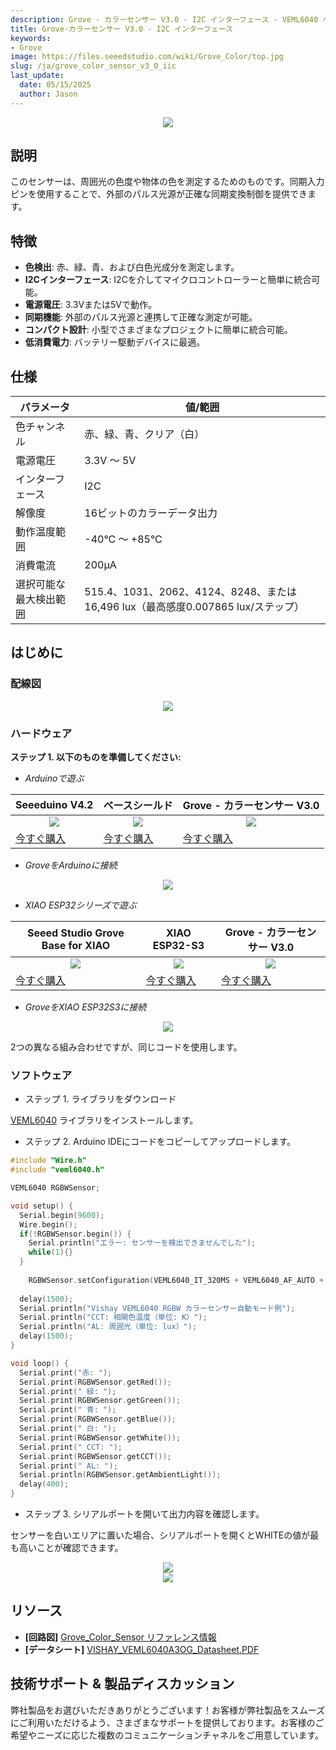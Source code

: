 ```yaml
---
description: Grove - カラーセンサー V3.0 - I2C インターフェース - VEML6040 ベース
title: Grove-カラーセンサー V3.0 - I2C インターフェース
keywords:
- Grove
image: https://files.seeedstudio.com/wiki/Grove_Color/top.jpg 
slug: /ja/grove_color_sensor_v3_0_iic
last_update:
  date: 05/15/2025
  author: Jason
---
```



<div align="center"><img width={800} src="https://files.seeedstudio.com/wiki/Grove_Color/top.jpg" /></div>

## 説明

このセンサーは、周囲光の色度や物体の色を測定するためのものです。同期入力ピンを使用することで、外部のパルス光源が正確な同期変換制御を提供できます。

## 特徴
- **色検出**: 赤、緑、青、および白色光成分を測定します。
- **I2Cインターフェース**: I2Cを介してマイクロコントローラーと簡単に統合可能。
- **電源電圧**: 3.3Vまたは5Vで動作。
- **同期機能**: 外部のパルス光源と連携して正確な測定が可能。
- **コンパクト設計**: 小型でさまざまなプロジェクトに簡単に統合可能。
- **低消費電力**: バッテリー駆動デバイスに最適。

## 仕様

| パラメータ                  | 値/範囲                                                   |
|----------------------------|-----------------------------------------------------------|
| 色チャンネル               | 赤、緑、青、クリア（白）                                   |
| 電源電圧                   | 3.3V ～ 5V                                                |
| インターフェース           | I2C                                                       |
| 解像度                     | 16ビットのカラーデータ出力                                 |
| 動作温度範囲               | -40°C ～ +85°C                                            |
| 消費電流                   | 200μA                                                     |
| 選択可能な最大検出範囲     | 515.4、1031、2062、4124、8248、または16,496 lux（最高感度0.007865 lux/ステップ）|

## はじめに

### 配線図
<div align="center"><img width={400} src="https://files.seeedstudio.com/wiki/Grove_Color/22222.png" /></div>

### ハードウェア

**ステップ 1. 以下のものを準備してください:**

- _Arduinoで遊ぶ_

| Seeeduino V4.2 | ベースシールド | Grove - カラーセンサー V3.0 |
|----------------|----------------|-----------------------------|
|<div align="center"><img width={1000} src="https://files.seeedstudio.com/wiki/Grove_Light_Sensor/images/gs_1.jpg"/></div>|<div align="center"><img width={1000} src="https://files.seeedstudio.com/wiki/Grove_Light_Sensor/images/gs_4.jpg" /></div>|<div align="center"><img width={1000} src="https://files.seeedstudio.com/wiki/Grove_Line_Finder/img/line_finder_s.jpg" /></div>|
|[今すぐ購入](https://www.seeedstudio.com/Seeeduino-V4.2-p-2517.html)|[今すぐ購入](https://www.seeedstudio.com/Base-Shield-V2-p-1378.html)|[今すぐ購入](https://www.seeedstudio.com/Grove-Line-Finder-v1.1-p-2712.html)|

- _GroveをArduinoに接続_

<div align="center"><img width={600} src="https://files.seeedstudio.com/wiki/Grove_Color/0.png" /></div>

- _XIAO ESP32シリーズで遊ぶ_

| Seeed Studio Grove Base for XIAO | XIAO ESP32-S3 | Grove - カラーセンサー V3.0 |
|------------------------------------------|-------------------|-----------------------------|
|<div align="center"><img width={1000} src="https://files.seeedstudio.com/wiki/Grove-Shield-for-Seeeduino-XIAO/img/xiao_-Thumbnail-27.png"/></div>|<div align="center"><img width={1000} src="https://files.seeedstudio.com/wiki/SeeedStudio-XIAO-ESP32S3/img/xiaoesp32s3.jpg" /></div>|<div align="center"><img width={1000} src="https://files.seeedstudio.com/wiki/Grove_Line_Finder/img/line_finder_s.jpg" /></div>|
|[今すぐ購入](https://www.seeedstudio.com/Grove-Shield-for-Seeeduino-XIAO-p-4621.html)|[今すぐ購入](https://www.seeedstudio.com/XIAO-ESP32S3-p-5627.html)|[今すぐ購入](https://www.seeedstudio.com/Grove-Line-Finder-v1.1-p-2712.html)|

- _GroveをXIAO ESP32S3に接続_

<div align="center"><img width={600} src="https://files.seeedstudio.com/wiki/Grove_Color/1.png" /></div>

2つの異なる組み合わせですが、同じコードを使用します。

### ソフトウェア

- ステップ 1. ライブラリをダウンロード

[VEML6040](https://files.seeedstudio.com/wiki/Grove_Color/VEML6040.zip") ライブラリをインストールします。

- ステップ 2. Arduino IDEにコードをコピーしてアップロードします。

```c
#include "Wire.h"
#include "veml6040.h"

VEML6040 RGBWSensor;

void setup() {
  Serial.begin(9600);
  Wire.begin(); 
  if(!RGBWSensor.begin()) {
    Serial.println("エラー: センサーを検出できませんでした");
    while(1){}
  }
   
	RGBWSensor.setConfiguration(VEML6040_IT_320MS + VEML6040_AF_AUTO + VEML6040_SD_ENABLE);
	
  delay(1500);
  Serial.println("Vishay VEML6040 RGBW カラーセンサー自動モード例");
  Serial.println("CCT: 相関色温度（単位: K）");
  Serial.println("AL: 周囲光（単位: lux）");
  delay(1500);
}

void loop() {
  Serial.print("赤: ");
  Serial.print(RGBWSensor.getRed());  
  Serial.print(" 緑: ");
  Serial.print(RGBWSensor.getGreen());  
  Serial.print(" 青: ");
  Serial.print(RGBWSensor.getBlue());  
  Serial.print(" 白: ");
  Serial.print(RGBWSensor.getWhite()); 
  Serial.print(" CCT: ");
  Serial.print(RGBWSensor.getCCT());  
  Serial.print(" AL: ");
  Serial.println(RGBWSensor.getAmbientLight()); 
  delay(400);
}
```

- ステップ 3. シリアルポートを開いて出力内容を確認します。

センサーを白いエリアに置いた場合、シリアルポートを開くとWHITEの値が最も高いことが確認できます。

<div align="center"><img width={600} src="https://files.seeedstudio.com/wiki/Grove_Color/12.png" /></div>

<div align="center"><img width={600} src="https://files.seeedstudio.com/wiki/Grove_Color/4.png" /></div>

## リソース

* **[回路図]** [Grove_Color_Sensor リファレンス情報](https://files.seeedstudio.com/wiki/Grove_Color/SCH.pdf)
* **[データシート]** [VISHAY_VEML6040A3OG_Datasheet.PDF](https://files.seeedstudio.com/wiki/Grove_Color/314020801_VISHAY_VEML6040A3OG_Datasheet.pdf)



## 技術サポート & 製品ディスカッション

弊社製品をお選びいただきありがとうございます！お客様が弊社製品をスムーズにご利用いただけるよう、さまざまなサポートを提供しております。お客様のご希望やニーズに応じた複数のコミュニケーションチャネルをご用意しています。

<div class="button_tech_support_container">
<a href="https://forum.seeedstudio.com/" class="button_forum"></a> 
<a href="https://www.seeedstudio.com/contacts" class="button_email"></a>
</div>

<div class="button_tech_support_container">
<a href="https://discord.gg/eWkprNDMU7" class="button_discord"></a> 
<a href="https://github.com/Seeed-Studio/wiki-documents/discussions/69" class="button_discussion"></a></div>